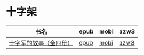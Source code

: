 # 十字架

| 书名 | epub | mobi | azw3 |
| --- | --- | --- | --- |
| [十字军的故事（全四册）](http://ct.dalanmei.com/f/31084289-571736222-20beda) | [epub](http://ct.dalanmei.com/f/31084289-571736222-20beda) | [mobi](http://ct.dalanmei.com/f/31084289-571583107-3d701d) | [azw3](http://ct.dalanmei.com/f/31084289-571856202-21068b) |
